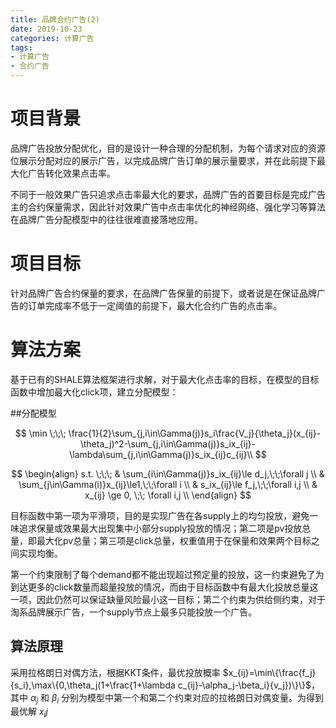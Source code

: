 ```yaml
---
title: 品牌合约广告(2)
date: 2019-10-23
categories: 计算广告
tags:
- 计算广告
- 合约广告
---
```


# 项目背景

品牌广告投放分配优化，目的是设计一种合理的分配机制，为每个请求对应的资源位展示分配对应的展示广告，以完成品牌广告订单的展示量要求，并在此前提下最大化广告转化效果点击率。

不同于一般效果广告只追求点击率最大化的要求，品牌广告的首要目标是完成广告主的合约保量需求，因此针对效果广告中点击率优化的神经网络、强化学习等算法在品牌广告分配模型中的往往很难直接落地应用。

# 项目目标

针对品牌广告合约保量的要求，在品牌广告保量的前提下，或者说是在保证品牌广告的订单完成率不低于一定阈值的前提下，最大化合约广告的点击率。
# 算法方案

基于已有的SHALE算法框架进行求解，对于最大化点击率的目标，在模型的目标函数中增加最大化click项，建立分配模型：

##分配模型

$$ \min \;\;\; \frac{1}{2}\sum_{j,i\in\Gamma(j)}s_i\frac{V_j}{\theta_j}(x_{ij}-\theta_j)^2-\sum_{j,i\in\Gamma(j)}s_ix_{ij}-\lambda\sum_{j,i\in\Gamma(j)}s_ix_{ij}c_{ij}\\ $$

$$
\begin{align} s.t. \;\;\; & \sum_{i\in\Gamma(j)}s_ix_{ij}\le d_j,\;\;\forall j \\
& \sum_{j\in\Gamma(i)}x_{ij}\le1,\;\;\forall i \\
& s_ix_{ij}\le f_j,\;\;\forall i,j \\
& x_{ij} \ge 0, \;\; \forall i,j \\
\end{align}
$$

目标函数中第一项为平滑项，目的是实现广告在各supply上的均匀投放，避免一味追求保量或效果最大出现集中小部分supply投放的情况；第二项是pv投放总量，即最大化pv总量；第三项是click总量，权重值用于在保量和效果两个目标之间实现均衡。

第一个约束限制了每个demand都不能出现超过预定量的投放，这一约束避免了为到达更多的click数量而超量投放的情况，而由于目标函数中有最大化投放总量这一项，因此仍然可以保证缺量风险最小这一目标；第二个约束为供给侧约束，对于淘系品牌展示广告，一个supply节点上最多只能投放一个广告。

## 算法原理

采用拉格朗日对偶方法，根据KKT条件，最优投放概率 $x_{ij}=\min\{\frac{f_j}{s_i},\max\{0,\theta_j(1+\frac{1+\lambda c_{ij}-\alpha_j-\beta_i}{v_j})\}\}$，其中 $\alpha_j$ 和 $\beta_i$ 分别为模型中第一个和第二个约束对应的拉格朗日对偶变量。为得到最优解 $x_ij$
